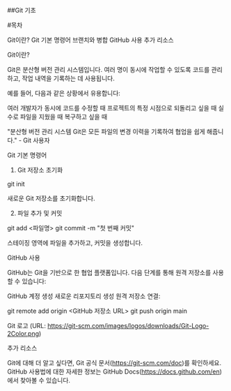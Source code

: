 ##Git 기초

#목차

Git이란?
Git 기본 명령어
브랜치와 병합
GitHub 사용
추가 리소스

Git이란?

Git은 분산형 버전 관리 시스템입니다. 여러 명이 동시에 작업할 수 있도록 코드를 관리하고, 작업 내역을 기록하는 데 사용됩니다.

예를 들어, 다음과 같은 상황에서 유용합니다:

여러 개발자가 동시에 코드를 수정할 때
프로젝트의 특정 시점으로 되돌리고 싶을 때
실수로 파일을 지웠을 때 복구하고 싶을 때

"분산형 버전 관리 시스템 Git은 모든 파일의 변경 이력을 기록하여 협업을 쉽게 해줍니다." - Git 사용자

Git 기본 명령어

1. Git 저장소 초기화

git init

새로운 Git 저장소를 초기화합니다.

2. 파일 추가 및 커밋

git add <파일명>
git commit -m "첫 번째 커밋"

스테이징 영역에 파일을 추가하고, 커밋을 생성합니다.

GitHub 사용

GitHub는 Git을 기반으로 한 협업 플랫폼입니다. 다음 단계를 통해 원격 저장소를 사용할 수 있습니다:

GitHub 계정 생성
새로운 리포지토리 생성
원격 저장소 연결:

git remote add origin <GitHub 저장소 URL>
git push origin main

Git 로고
(URL: https://git-scm.com/images/logos/downloads/Git-Logo-2Color.png)

추가 리소스

Git에 대해 더 알고 싶다면, Git 공식 문서(https://git-scm.com/doc)를 확인하세요.
GitHub 사용법에 대한 자세한 정보는 GitHub Docs(https://docs.github.com/en)에서 찾아볼 수 있습니다.

